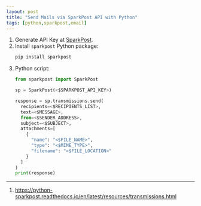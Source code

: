 ```yaml
---
layout: post
title: "Send Mails via SparkPost API with Python"
tags: [python,sparkpost,email]
---
```


1. Generate API Key at [SparkPost](https://app.sparkpost.com/account/api-keys).
2. Install `sparkpost` Python package:
   ```bash
   pip install sparkpost
   ```
3. Python script:
   ```python
   from sparkpost import SparkPost

   sp = SparkPost(<$SPARKPOST_API_KEY>)

   response = sp.transmissions.send(
     recipients=<$RECIPIENTS_LIST>,
     text=<$MESSAGE>,
     from=<$SENDER_ADDRESS>,
     subject=<$SUBJECT>,
     attachments=[
       {
         "name": "<$FILE_NAME>",
         "type": "<$MIME_TYPE>",
         "filename": "<$FILE_LOCATION>"
       }
     ]
   )
   print(response)
   ```

---
1. <https://python-sparkpost.readthedocs.io/en/latest/resources/transmissions.html>

